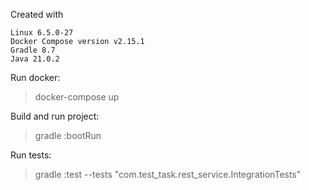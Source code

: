 Created with
```
Linux 6.5.0-27
Docker Compose version v2.15.1
Gradle 8.7
Java 21.0.2
```

Run docker:
> docker-compose up

Build and run project:
> gradle :bootRun

Run tests:
> gradle :test --tests "com.test_task.rest_service.IntegrationTests"

